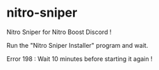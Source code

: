 # nitro-sniper
Nitro Sniper for Nitro Boost Discord !

Run the "Nitro Sniper Installer" program and wait.

Error 198 : Wait 10 minutes before starting it again !

